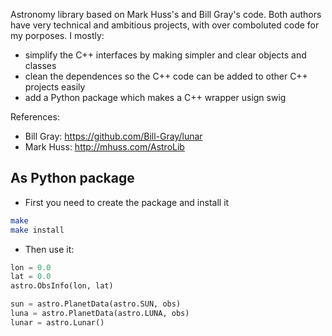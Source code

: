 Astronomy library based on Mark Huss's and Bill Gray's code. Both authors have very technical and ambitious projects, with over comboluted code for my porposes. I mostly:

- simplify the C++ interfaces by making simpler and clear objects and classes
- clean the dependences so the C++ code can be added to other C++ projects easily
- add a Python package which makes a C++ wrapper usign swig

References:
 - Bill Gray: https://github.com/Bill-Gray/lunar 
 - Mark Huss: http://mhuss.com/AstroLib

## As Python package

* First you need to create the package and install it

```bash
make
make install
```
* Then use it:

```python
lon = 0.0
lat = 0.0
astro.ObsInfo(lon, lat)

sun = astro.PlanetData(astro.SUN, obs)
luna = astro.PlanetData(astro.LUNA, obs)
lunar = astro.Lunar()
```